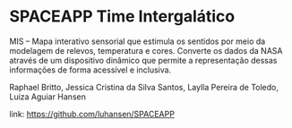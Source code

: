# SPACEAPP Time Intergalático

MIS – Mapa interativo sensorial que estimula os sentidos por meio da modelagem de relevos, temperatura e cores. Converte os dados da NASA através de um dispositivo dinâmico que permite a representação dessas informações de forma acessível e inclusiva.

Raphael Britto, Jessica Cristina da Silva Santos, Laylla Pereira de Toledo, Luiza Aguiar Hansen

link: https://github.com/luhansen/SPACEAPP
